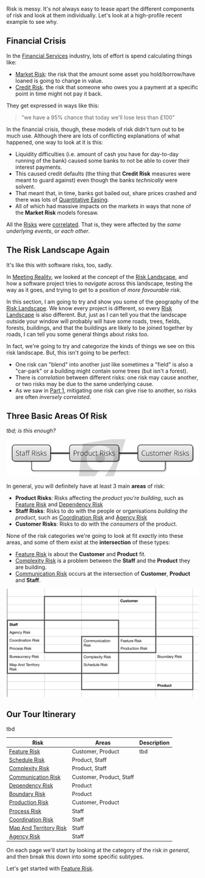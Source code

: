 
Risk is messy.  It's not always easy to tease apart the different components of risk and look at them individually.  Let's look at a high-profile recent example to see why.

## Financial Crisis

In the [Financial Services](https://en.wikipedia.org/wiki/Financial_services) industry, lots of effort is spend calculating things like:
- [Market Risk](https://en.wikipedia.org/wiki/Market_risk):  the risk that the amount some asset you hold/borrow/have loaned is going to change in value.
- [Credit Risk](https://en.wikipedia.org/wiki/Credit_risk).  the risk that someone who owes you a payment at a specific point in time might not pay it back.

They get expressed in ways like this:  

> "we have a 95% chance that today we'll lose less than £100"

In the financial crisis, though, these models of risk didn't turn out to be much use.   Although there are lots of conflicting explanations of what happened, one way to look at it is this:
 - Liquidity difficulties (i.e. amount of cash you have for day-to-day running of the bank) caused some banks to not be able to cover their interest payments.
 - This caused credit defaults (the thing that **Credit Risk** measures were meant to guard against) even though the banks _technically_ were solvent.
 - That meant that, in time, banks got bailed out, share prices crashed and there was lots of [Quantitative Easing](https://en.wikipedia.org/wiki/Quantitative_easing).  
 - All of which had massive impacts on the markets in ways that none of the **Market Risk** models foresaw.

All the [Risks](Risk) were [correlated](https://www.investopedia.com/terms/c/correlation.asp).  That is, they were affected by the _same underlying events_, or _each other_.

## The Risk Landscape Again

It's like this with software risks, too, sadly.  

In [Meeting Reality](Meeting-Reality), we looked at the concept of the [Risk Landscape](Risk-Landscape), and how a software project tries to _navigate_ across this landscape, testing the way as it goes, and trying to get to a position of _more favourable risk_.

In this section, I am going to try and show you some of the geography of the [Risk Landscape](Risk-Landscape).  We know every project is different, so every [Risk Landscape](Risk-Landscape) is also different.  But, just as I can tell you that the landscape outside your window will probably will have some roads, trees, fields, forests, buildings, and that the buildings are likely to be joined together by roads, I can tell you some general things about risks too.

In fact, we're going to try and categorize the kinds of things we see on this risk landscape.  But, this isn't going to be perfect: 
 - One risk can "blend" into another just like sometimes a "field" is also a "car-park" or a building might contain some trees (but isn't a forest).   
 - There is _correlation_ between different risks:  one risk may cause another, or two risks may be due to the same underlying cause.  
 - As we saw in [Part 1](Introduction), mitigating one risk can give rise to another, so risks are often _inversely correlated_.

## Three Basic Areas Of Risk

_tbd; is this enough?_

![Risk Types](images/types_of_risk.png)

In general, you will definitely have at least 3 main **areas** of risk:

 - **Product Risks**:  Risks affecting the _product you're building_, such as [Feature Risk](Feature-Risk) and [Dependency Risk](Dependency-Risk)
 - **Staff Risks**:  Risks to do with the people or organisations _building the product_, such as [Coordination Risk](Coordination-Risk) and [Agency Risk](Agency-Risk)
 - **Customer Risks**: Risks to do with the _consumers_ of the product.

None of the risk categories we're going to look at fit _exactly_ into these areas, and some of them exist at the **intersection** of these types:
 - [Feature Risk](Feature-Risk) is about the **Customer** and **Product** fit.
 - [Complexity Risk](Complexity-Risk) is a problem between the **Staff** and the **Product** they are building.
 - [Communication Risk](Communication-Risk) occurs at the intersection of **Customer**, **Product** and **Staff**.
 
![Risk Types 2](images/types_of_risk2.png)

## Our Tour Itinerary

tbd

|Risk                                                |          Areas           |Description     |
|----------------------------------------------------|--------------------------|----------------|
|[Feature Risk](Feature-Risk)                        |Customer, Product         |tbd|  
|[Schedule Risk](Schedule-Risk)                      |Product, Staff            ||    
|[Complexity Risk](Complexity-Risk)                  |Product, Staff            ||        
|[Communication Risk](Communication-Risk)            |Customer, Product, Staff  | |             
|[Dependency Risk](Dependency-Risk)                  |Product                   ||  
|[Boundary Risk](Boundary-Risk)                      |Product                   | |            
|[Production Risk](Production-Risk)                  |Customer, Product         |  |
|[Process Risk](Process-Risk)                        |Staff                     ||
|[Coordination Risk](Coordination-Risk)              |Staff                     ||       
|[Map And Territory Risk](Map-And-Territory-Risk)    |Staff                     | |  
|[Agency Risk](Agency-Risk)                          |Staff                     |  |
       
On each page we'll start by looking at the category of the risk _in general_, and then break this down into some specific subtypes.                                                          

Let's get started with [Feature Risk](Feature-Risk).
